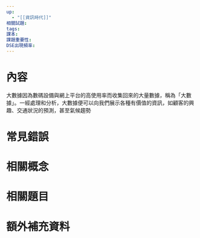 ```yaml
---
up:
  - "[[資訊時代]]"
相關試題: 
tags: 
課本: 
課題重要性: 
DSE出現頻率:
---
```

# 內容
大數據因為數碼設備與網上平台的高使用率而收集回來的大量數據，稱為「大數據」。一經處理和分析，大數據便可以向我們展示各種有價值的資訊，如顧客的興趣、交通狀況的預測，甚至氣候趨勢
# 常見錯誤
# 相關概念

# 相關題目
# 額外補充資料
